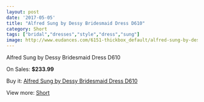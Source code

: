 ```yaml
---
layout: post
date: '2017-05-05'
title: "Alfred Sung by Dessy Bridesmaid Dress D610"
category: Short
tags: ["bridal","dresses","style","dress","sung"]
image: http://www.eudances.com/6151-thickbox_default/alfred-sung-by-dessy-bridesmaid-dress-d610.jpg
---
```

Alfred Sung by Dessy Bridesmaid Dress D610

On Sales: **$233.99**
<a href="https://www.eudances.com/en/short/2200-alfred-sung-by-dessy-bridesmaid-dress-d610.html"><amp-img layout="responsive" width="600" height="600" src="//www.eudances.com/6151-thickbox_default/alfred-sung-by-dessy-bridesmaid-dress-d610.jpg" alt="Alfred Sung by Dessy Bridesmaid Dress D610 0" /></a>
<a href="https://www.eudances.com/en/short/2200-alfred-sung-by-dessy-bridesmaid-dress-d610.html"><amp-img layout="responsive" width="600" height="600" src="//www.eudances.com/6152-thickbox_default/alfred-sung-by-dessy-bridesmaid-dress-d610.jpg" alt="Alfred Sung by Dessy Bridesmaid Dress D610 1" /></a>

Buy it: [Alfred Sung by Dessy Bridesmaid Dress D610](https://www.eudances.com/en/short/2200-alfred-sung-by-dessy-bridesmaid-dress-d610.html "Alfred Sung by Dessy Bridesmaid Dress D610")

View more: [Short](https://www.eudances.com/en/25-short "Short")